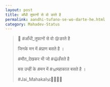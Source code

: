 ```yaml
---
layout: post
title: आँधी तूफानों से वो डरते है
permalink: aandhi-tufano-se-wo-darte-he.html
category: Mahadev-Status
---
```

>  #आँधी_तूफानों से वो 😰डरते है
> 
> जिनके मन में #प्राण बसते है ।
> 
> #मौत_देखकर भी जो #😃हँसते है
> 
> बस उन्हीं के #मन में #🕉महाकाल बसते है । 
> 
> #Jai_Mahakal🕉🛐🚩🚩
